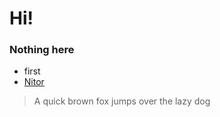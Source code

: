 # Hi!

### Nothing here
* first
* [Nitor](https://www.nitor.com)

> A quick brown fox jumps over the lazy dog
